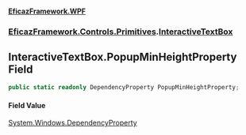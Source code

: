 #### [EficazFramework.WPF](EficazFrameworkWPF.md 'EficazFramework WPF')
### [EficazFramework.Controls.Primitives](EficazFrameworkWPF.md#EficazFramework.Controls.Primitives 'EficazFramework.Controls.Primitives').[InteractiveTextBox](EficazFramework.Controls.Primitives/InteractiveTextBox.md 'EficazFramework.Controls.Primitives.InteractiveTextBox')

## InteractiveTextBox.PopupMinHeightProperty Field

```csharp
public static readonly DependencyProperty PopupMinHeightProperty;
```

#### Field Value
[System.Windows.DependencyProperty](https://docs.microsoft.com/en-us/dotnet/api/System.Windows.DependencyProperty 'System.Windows.DependencyProperty')